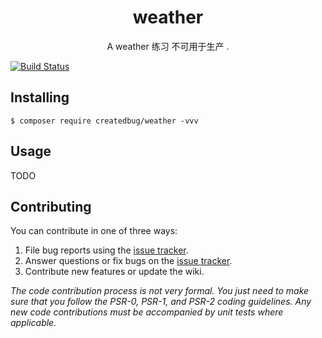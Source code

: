 <h1 align="center"> weather </h1>

<p align="center"> A weather 练习 不可用于生产 .</p>

[![Build Status](https://travis-ci.org/cangbug66/weather.svg?branch=master)](https://travis-ci.org/cangbug66/weather)

## Installing

```shell
$ composer require createdbug/weather -vvv
```

## Usage

TODO

## Contributing

You can contribute in one of three ways:

1. File bug reports using the [issue tracker](https://github.com/createdbug/weather/issues).
2. Answer questions or fix bugs on the [issue tracker](https://github.com/createdbug/weather/issues).
3. Contribute new features or update the wiki.

_The code contribution process is not very formal. You just need to make sure that you follow the PSR-0, PSR-1, and PSR-2 coding guidelines. Any new code contributions must be accompanied by unit tests where applicable._

